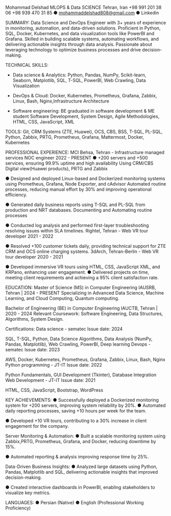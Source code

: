 Mohammad Delshad
MLOPS & Data SCIENCE
Tehran, Iran
+98 991 201 38 06
+98 939 470 31 85
● mohammaddelshad808@gmail.com
● Linkedin 

SUMMARY:
Data Science and DevOps Engineer with 3+ years of experience in monitoring,
automation, and data-driven solutions. Proficient in Python, SQL, Docker,
Kubernetes, and data visualization tools like PowerBI and Grafana. Skilled in
building scalable systems, automating workflows, and delivering actionable
insights through data analysis. Passionate about leveraging technology to
optimize business processes and drive decision-making.

TECHNICAL SKILLS:
+ Data science & Analytics:
Python, Pandas, NumPy, Scikit-learn, Seaborn, Matplotlib, SQL, T-SQL,
PowerBI, Web Crawling, Data Visualization

+ DevOps & Cloud:
Docker, Kubernetes, Prometheus, Grafana, Zabbix, Linux, Bash,
Nginx,Infrastructure Architecture

+ Software engineering:
BE graduated in software development & ME student
Software Development, System Design, Agile Methodologies, HTML, CSS,
JavaScript, XML

TOOLS:
Git, CRM Systems (ZTE, Huawei), OCS, CBS, BSS, T-SQL, PL-SQL, Python,
Zabbix, PRTG, Prometheus, Grafana, Mattermost, Docker, Kubernetes

PROFESSIONAL EXPERIENCE:
MCI Behsa, Tehran - Infrastructure managed services NOC engineer
2022 - PRESENT
● +200 servers and +500 services, ensuring 99.9% uptime and high
availability Using CRM/CBS Digital view(Huawei products), PRTG and
Zabbix

● Designed and deployed Linux-based and Dockerized monitoring
systems using Prometheus, Grafana, Node Exporter, and cAdvisor
Automated routine processes, reducing manual effort by 30% and
improving operational efficiency.

● Generated daily business reports using T-SQL and PL-SQL from
production and NRT databases.
Documenting and Automating routine processes

● Conducted log analysis and performed first-layer troubleshooting
resolving issues within SLA timelines.
Rightel, Tehran - Web VR tour developer
2021 - 2022

● Resolved +100 customer tickets daily, providing technical support for
ZTE CRM and OCS online charging systems.
3dArch, Tehran-Berlin - Web VR tour developer
2020 - 2021

● Developed immersive VR tours using HTML, CSS, JavaScript
XML, and KRPano, enhancing user engagement.
● Delivered projects on time, meeting client requirements and
achieving a 95% client satisfaction rate.

EDUCATION:
Master of Science (MS) in Computer Engineering
IAUSRB, Tehran | 2024 - PRESENT
Specializing in Advanced Data Science, Machine Learning, and Cloud
Computing, Quantum computing.

Bachelor of Engineering (BE) in Computer Engineering
IAUCTB, Tehran | 2020 - 2024
Relevant Coursework: Software Engineering, Data Structures, Algorithms,
System Design.

Certifications:
Data science - sematec
Issue date: 2024

SQL, T-SQL, Python, Data Science Algorithms, Data Analysis (NumPy, Pandas,
Matplotlib), Web Crawling, PowerBI, Deep learning
Devops - sematec
Issue date: 2023

AWS, Docker, Kubernetes, Prometheus, Grafana, Zabbix, Linux, Bash, Nginx
Python programming - JT-IT
Issue date: 2022

Python Fundamentals, GUI Development (Tkinter), Database Integration
Web Development - JT-IT
Issue date: 2021

HTML, CSS, JavaScript, Bootstrap, WordPress

KEY ACHIEVEMENTS:
● Successfully deployed a Dockerized monitoring system for +200
servers, improving system reliability by 20%.
● Automated daily reporting processes, saving +10 hours per week for
the team.

● Developed +10 VR tours, contributing to a 30% increase in client
engagement for the company.

Server Monitoring & Automation:
● Built a scalable monitoring system using Zabbix,PRTG, Prometheus,
Grafana, and Docker, reducing downtime by 15%.

● Automated reporting & analysis improving response time by 25%.

Data-Driven Business Insights:
● Analyzed large datasets using Python, Pandas, Matplotlib and SQL,
delivering actionable insights that improved decision-making.

● Created interactive dashboards in PowerBI, enabling stakeholders to
visualize key metrics.

LANGUAGES:
● Persian (Native)
● English (Professional Working Proficiency)
